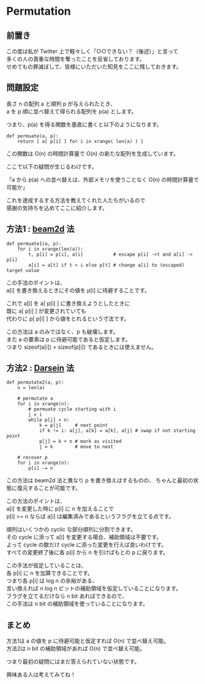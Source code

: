 # Permutation

## 前置き

この度は私が Twitter 上で軽々しく「○○できない？（後述）」と言って  
多くの人の貴重な時間を奪ったことを反省しております。  
せめてもの罪滅ぼしで、皆様にいただいた知見をここに残しておきます。

## 問題設定

長さ n の配列 a と順列 p が与えられたとき、  
a を p 順に並べ替えて得られる配列を p(a) とします。  

つまり、p(a) を得る関数を愚直に書くと以下のようになります。

    def permuate(a, p):
        return [ a[ p[i] ] for i in xrange( len(a) ) ]

この関数は O(n) の時間計算量で O(n) の新たな配列を生成しています。  


ここで以下の疑問が生じるわけです。

「a から p(a) への並べ替えは、外部メモリを使うことなく O(n) の時間計算量で可能か」

これを達成するする方法を教えてくれた人たちがいるので  
感謝の気持ちを込めてここに紹介します。


## 方法1 : [beam2d][beam2d] 法

    def permuate1(a, p):
        for i in xrange(len(a)):
            t, p[i] = p[i], a[i]           # escape p[i] ->t and a[i] -> p[i]
            a[i] = a[t] if t > i else p[t] # change a[i] to (escaped) target value

この手法のポイントは、  
a[i] を書き換えるときにその値を p[i] に待避することです。  

これで a[i] を a[ p[i] ] に書き換えようとしたときに  
既に a[ p[i] ] が変更されていても  
代わりに p[ p[i] ] から値をとれるという寸法です。  

この方法は a のみではなく、p も破壊します。  
また a の要素は p に待避可能であると仮定します。  
つまり sizeof(a[i]) > sizeof(p[i]) であるときには使えません。

## 方法2 : [Darsein][Darsein] 法

    def permutate2(a, p):
        n = len(a)

        # permutate a
        for i in xrange(n):
            # permuate cycle starting with i
            j = i
            while p[j] < n:
                k = p[j]     # next point
                if k != i: a[j], a[k] = a[k], a[j] # swap if not starting point
                p[j] = k + n # mark as visited
                j = k        # move to next

        # recover p
        for i in xrange(n):
            p[i] -= n

この方法は beam2d 法と異なり p を書き換えはするものの、
ちゃんと最初の状態に復元することが可能です。

この方法のポイントは、  
a[i] を変更した時に p[i] に n を加えることで  
p[i] >= n ならば a[i] は編集済みであるというフラグを立てる点です。  

順列はいくつかの cyclic な部分順列に分割できます。  
その cycle に添って a[i] を変更する場合、補助領域は不要です。  
よって cycle の数だけ cycle に添った変更を行えば良いわけです。  
すべての変更終了後に各 p[i] から n を引けばもとの p に戻ります。

この手法が仮定していることは、  
各 p[i] に n を加算できることです。  
つまり各 p[i] は log n の余裕がある、  
言い換えれば n log n ビットの補助領域を仮定していることになります。  
フラグを立てるだけなら n bit あればできるので、  
この手法は n bit の補助領域を使っていることになります。

## まとめ

方法1は a の値を p に待避可能と仮定すれば O(n) で並べ替え可能。  
方法2は n bit の補助領域があれば O(n) で並べ替え可能。  

つまり最初の疑問にはまだ答えられていない状態です。  

興味ある人は考えてみてね！

[beam2d]: https://twitter.com/beam2d "beam2d"
[Darsein]: https://twitter.com/Darsein "Darsein"
